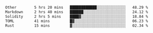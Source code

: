 <!--START_SECTION:waka-->

```txt
Other        5 hrs 20 mins   ████████████░░░░░░░░░░░░░   48.29 %
Markdown     2 hrs 40 mins   ██████░░░░░░░░░░░░░░░░░░░   24.12 %
Solidity     2 hrs 5 mins    ████▓░░░░░░░░░░░░░░░░░░░░   18.84 %
TOML         41 mins         █▓░░░░░░░░░░░░░░░░░░░░░░░   06.23 %
Rust         15 mins         ▓░░░░░░░░░░░░░░░░░░░░░░░░   02.34 %
```

<!--END_SECTION:waka-->